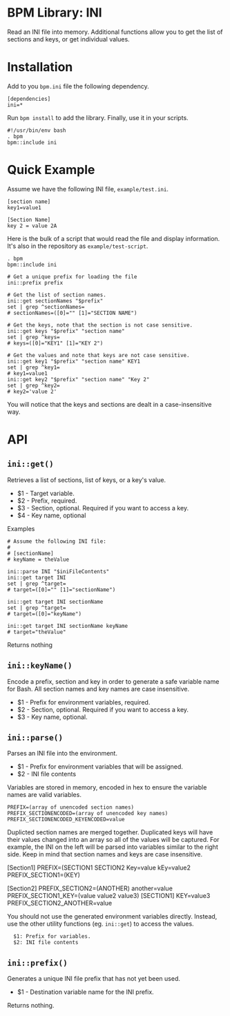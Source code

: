BPM Library: INI
================

Read an INI file into memory. Additional functions allow you to get the list of sections and keys, or get individual values.


Installation
============

Add to you `bpm.ini` file the following dependency.

    [dependencies]
    ini=*

Run `bpm install` to add the library. Finally, use it in your scripts.

    #!/usr/bin/env bash
    . bpm
    bpm::include ini


Quick Example
=============

Assume we have the following INI file, `example/test.ini`.

    [section name]
    key1=value1

    [Section Name]
    key 2 = value 2A

Here is the bulk of a script that would read the file and display information. It's also in the repository as `example/test-script`.

    . bpm
    bpm::include ini

    # Get a unique prefix for loading the file
    ini::prefix prefix

    # Get the list of section names.
    ini::get sectionNames "$prefix"
    set | grep ^sectionNames=
    # sectionNames=([0]="" [1]="SECTION NAME")

    # Get the keys, note that the section is not case sensitive.
    ini::get keys "$prefix" "section name"
    set | grep ^keys=
    # keys=([0]="KEY1" [1]="KEY 2")

    # Get the values and note that keys are not case sensitive.
    ini::get key1 "$prefix" "section name" KEY1
    set | grep ^key1=
    # key1=value1
    ini::get key2 "$prefix" "section name" "Key 2"
    set | grep ^key2=
    # key2='value 2'

You will notice that the keys and sections are dealt in a case-insensitive way.


API
===

[//]: # (AUTOGENERATED FROM libini - START)

`ini::get()`
------------

Retrieves a list of sections, list of keys, or a key's value.

* $1 - Target variable.
* $2 - Prefix, required.
* $3 - Section, optional. Required if you want to access a key.
* $4 - Key name, optional

Examples

    # Assume the following INI file:
    #
    # [sectionName]
    # keyName = theValue

    ini::parse INI "$iniFileContents"
    ini::get target INI
    set | grep ^target=
    # target=([0]="" [1]="sectionName")

    ini::get target INI sectionName
    set | grep ^target=
    # target=([0]="keyName")

    ini::get target INI sectionName keyName
    # target="theValue"

Returns nothing


`ini::keyName()`
----------------

Encode a prefix, section and key in order to generate a safe variable name for Bash. All section names and key names are case insensitive.

* $1 - Prefix for environment variables, required.
* $2 - Section, optional. Required if you want to access a key.
* $3 - Key name, optional.


`ini::parse()`
--------------

Parses an INI file into the environment.

* $1 - Prefix for environment variables that will be assigned.
* $2 - INI file contents

Variables are stored in memory, encoded in hex to ensure the variable names are valid variables.

    PREFIX=(array of unencoded section names)
    PREFIX_SECTIONENCODED=(array of unencoded key names)
    PREFIX_SECTIONENCODED_KEYENCODED=value

Duplicted section names are merged together. Duplicated keys will have their values changed into an array so all of the values will be captured. For example, the INI on the left will be parsed into variables similar to the right side. Keep in mind that section names and keys are case insensitive.

[Section1]       PREFIX=(SECTION1 SECTION2 Key=value kEy=value2       PREFIX_SECTION1=(KEY)

[Section2]       PREFIX_SECTION2=(ANOTHER) another=value                   PREFIX_SECTION1_KEY=(value value2 value3)
 [SECTION1] KEY=value3       PREFIX_SECTION2_ANOTHER=value

You should not use the generated environment variables directly. Instead, use the other utility functions (eg. `ini::get`) to access the values.

      $1: Prefix for variables.
      $2: INI file contents


`ini::prefix()`
---------------

Generates a unique INI file prefix that has not yet been used.

* $1 - Destination variable name for the INI prefix.

Returns nothing.

[//]: # (AUTOGENERATED FROM libini - END)
